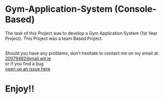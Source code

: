 # Gym-Application-System (Console-Based)

The task of this Project was to develop a Gym Application System (1st Year Project). This Project was a team Based Project. 


<br> Should you have any problems, don't hesitate to contact me on my email at:</br> [20079462@mail.wit.ie](mailto:20079462@mail.wit.ie)
<br>or if you find a bug </br>[open up an issue here](https://github.com/EazyRob97/Gym-Application-System/issues)

# Enjoy!!
